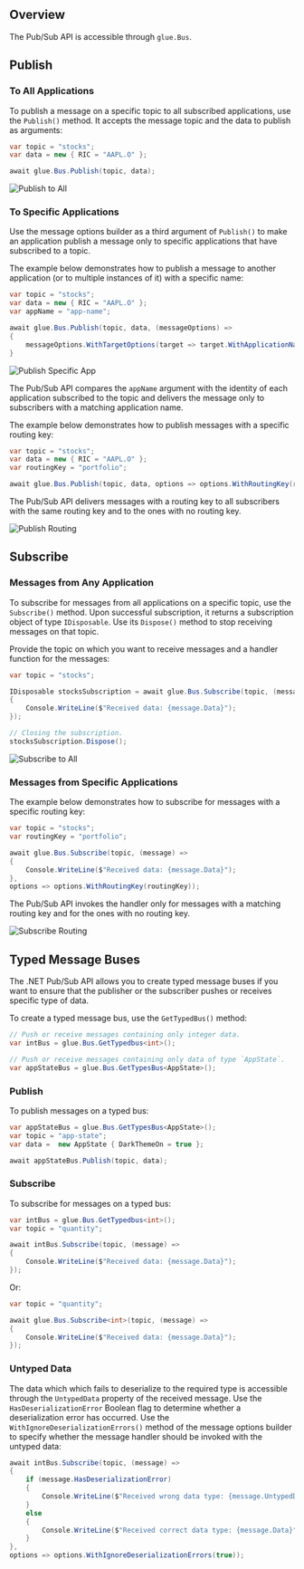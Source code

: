 ## Overview

<glue42 name="addClass" class="colorSection" element="p" text="Available since Glue42 Enterprise 3.12">

The Pub/Sub API is accessible through `glue.Bus`.

## Publish

### To All Applications

To publish a message on a specific topic to all subscribed applications, use the `Publish()` method. It accepts the message topic and the data to publish as arguments:

```csharp
var topic = "stocks";
var data = new { RIC = "AAPL.O" };

await glue.Bus.Publish(topic, data);
```

![Publish to All](../../../../images/pub-sub/pub-sub-all.gif)

### To Specific Applications

Use the message options builder as a third argument of `Publish()` to make an application publish a message only to specific applications that have subscribed to a topic.

The example below demonstrates how to publish a message to another application (or to multiple instances of it) with a specific name:

```csharp
var topic = "stocks";
var data = new { RIC = "AAPL.O" };
var appName = "app-name";

await glue.Bus.Publish(topic, data, (messageOptions) =>
{
    messageOptions.WithTargetOptions(target => target.WithApplicationName(appName));
}
```

![Publish Specific App](../../../../images/pub-sub/pub-sub-specific-app.gif)

The Pub/Sub API compares the `appName` argument with the identity of each application subscribed to the topic and delivers the message only to subscribers with a matching application name.

The example below demonstrates how to publish messages with a specific routing key:

```csharp
var topic = "stocks";
var data = new { RIC = "AAPL.O" };
var routingKey = "portfolio";

await glue.Bus.Publish(topic, data, options => options.WithRoutingKey(routingKey));
```

The Pub/Sub API delivers messages with a routing key to all subscribers with the same routing key and to the ones with no routing key.

![Publish Routing](../../../../images/pub-sub/pub-sub-routing.gif)

## Subscribe

### Messages from Any Application

To subscribe for messages from all applications on a specific topic, use the `Subscribe()` method. Upon successful subscription, it returns a subscription object of type `IDisposable`. Use its `Dispose()` method to stop receiving messages on that topic.

Provide the topic on which you want to receive messages and a handler function for the messages:

```csharp
var topic = "stocks";

IDisposable stocksSubscription = await glue.Bus.Subscribe(topic, (message) =>
{
    Console.WriteLine($"Received data: {message.Data}");
});

// Closing the subscription.
stocksSubscription.Dispose();
```

![Subscribe to All](../../../../images/pub-sub/pub-sub-all.gif)

### Messages from Specific Applications

<!-- Use the message options builder as a third argument of `Subscribe()` to make an application subscribe for messages only from specific applications:

```csharp
var topic = "stocks";
var target = new Dictionary<string, object>{{ "application" , "app-name"}};

await glue.Bus.Subscribe(topic, (message) =>
{
    Console.WriteLine($"Received data: {message.Data}");
},
options => options.WithTarget(target));
```

The Pub/Sub API compares the `target` argument with the identity of the publisher. It invokes the message handler only if the `target` argument entries match the respective entries in the identity of the publisher.

![Subscribe Specific App](../../../../images/pub-sub/pub-sub-specific-app.gif) -->

The example below demonstrates how to subscribe for messages with a specific routing key:

```csharp
var topic = "stocks";
var routingKey = "portfolio";

await glue.Bus.Subscribe(topic, (message) =>
{
    Console.WriteLine($"Received data: {message.Data}");
},
options => options.WithRoutingKey(routingKey));
```

The Pub/Sub API invokes the handler only for messages with a matching routing key and for the ones with no routing key.

![Subscribe Routing](../../../../images/pub-sub/pub-sub-routing.gif)

## Typed Message Buses

The .NET Pub/Sub API allows you to create typed message buses if you want to ensure that the publisher or the subscriber pushes or receives specific type of data.

To create a typed message bus, use the `GetTypedBus()` method:

```csharp
// Push or receive messages containing only integer data.
var intBus = glue.Bus.GetTypedbus<int>();

// Push or receive messages containing only data of type `AppState`.
var appStateBus = glue.Bus.GetTypesBus<AppState>();
```

### Publish

To publish messages on a typed bus:

```csharp
var appStateBus = glue.Bus.GetTypesBus<AppState>();
var topic = "app-state";
var data =  new AppState { DarkThemeOn = true };

await appStateBus.Publish(topic, data);
```

### Subscribe

To subscribe for messages on a typed bus:

```csharp
var intBus = glue.Bus.GetTypedbus<int>();
var topic = "quantity";

await intBus.Subscribe(topic, (message) =>
{
    Console.WriteLine($"Received data: {message.Data}");
});
```

Or:

```csharp
var topic = "quantity";

await glue.Bus.Subscribe<int>(topic, (message) =>
{
    Console.WriteLine($"Received data: {message.Data}");
});
```

### Untyped Data

The data which which fails to deserialize to the required type is accessible through the `UntypedData` property of the received message. Use the `HasDeserializationError` Boolean flag to determine whether a deserialization error has occurred. Use the `WithIgnoreDeserializationErrors()` method of the message options builder to specify whether the message handler should be invoked with the untyped data:

```csharp
await intBus.Subscribe(topic, (message) =>
{
    if (message.HasDeserializationError)
    {
        Console.WriteLine($"Received wrong data type: {message.UntypedData}");
    }
    else
    {
        Console.WriteLine($"Received correct data type: {message.Data}")
    }
},
options => options.WithIgnoreDeserializationErrors(true));
```